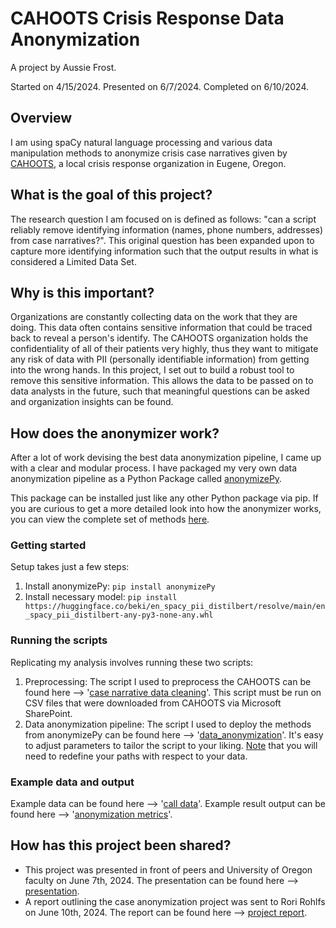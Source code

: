 # CAHOOTS Crisis Response Data Anonymization

A project by Aussie Frost. 

Started on 4/15/2024. Presented on 6/7/2024. Completed on 6/10/2024.

## Overview
I am using spaCy natural language processing and various data manipulation methods to anonymize crisis case narratives given by [CAHOOTS](https://whitebirdclinic.org/cahoots/), a local crisis response organization in Eugene, Oregon.

## What is the goal of this project?
The research question I am focused on is defined as follows: "can a script reliably remove identifying information (names, phone numbers, addresses) from case narratives?". This original question has been expanded upon to capture more identifying information such that the output results in what is considered a Limited Data Set.

## Why is this important?
Organizations are constantly collecting data on the work that they are doing. This data often contains sensitive information that could be traced back to reveal a person's identify. The CAHOOTS organization holds the confidentiality of all of their patients very highly, thus they want to mitigate any risk of data with PII (personally identifiable information) from getting into the wrong hands. In this project, I set out to build a robust tool to remove this sensitive information. This allows the data to be passed on to data analysts in the future, such that meaningful questions can be asked and organization insights can be found.

## How does the anonymizer work?
After a lot of work devising the best data anonymization pipeline, I came up with a clear and modular process. I have packaged my very own data anonymization pipeline as a Python Package called [anonymizePy](https://pypi.org/project/anonymizePy/). 

This package can be installed just like any other Python package via pip. If you are curious to get a more detailed look into how the anonymizer works, you can view the complete set of methods [here](https://github.com/ausdfrost/anonymizePy/blob/main/anonymizePy/data_anonymization_toolkit.py).

### Getting started
Setup takes just a few steps:

1. Install anonymizePy: `pip install anonymizePy`
2. Install necessary model: `pip install https://huggingface.co/beki/en_spacy_pii_distilbert/resolve/main/en_spacy_pii_distilbert-any-py3-none-any.whl`

### Running the scripts
Replicating my analysis involves running these two scripts:

1. Preprocessing: The script I used to preprocess the CAHOOTS can be found here --> '[case narrative data cleaning](call_data_cleaning.py)'. This script must be run on CSV files that were downloaded from CAHOOTS via Microsoft SharePoint.
2. Data anonymization pipeline: The script I used to deploy the methods from anonymizePy can be found here --> '[data_anonymization](data_anonymization.py)'. It's easy to adjust parameters to tailor the script to your liking. <ins>Note</ins> that you will need to redefine your paths with respect to your data.

### Example data and output
Example data can be found here --> '[call data](call_data.csv)'. Example result output can be found here --> '[anonymization metrics](anonymization_metrics.log)'.

## How has this project been shared?
- This project was presented in front of peers and University of Oregon faculty on June 7th, 2024. The presentation can be found here --> [presentation](presentation.pdf).
- A report outlining the case anonymization project was sent to Rori Rohlfs on June 10th, 2024. The report can be found here --> [project report](project-report.pdf).
